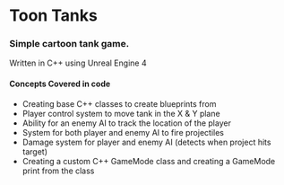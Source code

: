 # Toon Tanks 
### Simple cartoon tank game.

Written in C++ using Unreal Engine 4

#### Concepts Covered in code

* Creating base C++ classes to create blueprints from
* Player control system to move tank in the X & Y plane
* Ability for an enemy AI to track the location of the player
* System for both player and enemy AI to fire projectiles
* Damage system for player and enemy AI (detects when project hits target)
* Creating a custom C++ GameMode class and creating a GameMode print from the class
